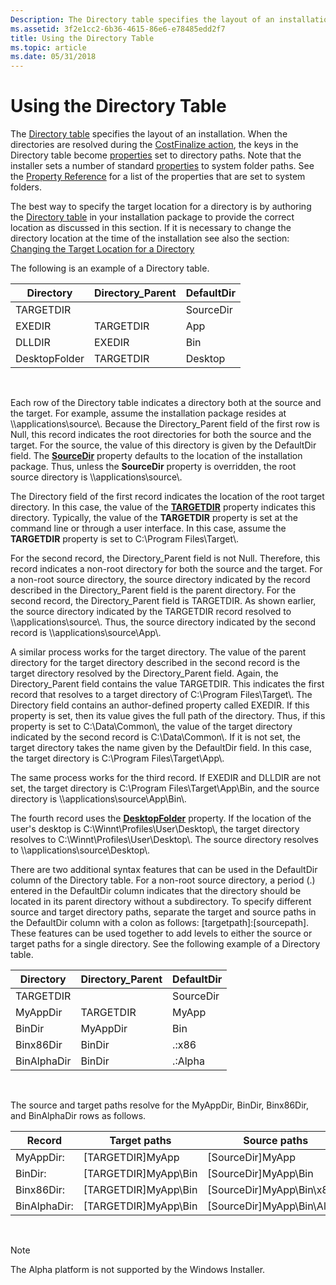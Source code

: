 ```yaml
---
Description: The Directory table specifies the layout of an installation.
ms.assetid: 3f2e1cc2-6b36-4615-86e6-e78485edd2f7
title: Using the Directory Table
ms.topic: article
ms.date: 05/31/2018
---
```


# Using the Directory Table

The [Directory table](directory-table.md) specifies the layout of an installation. When the directories are resolved during the [CostFinalize action](costfinalize-action.md), the keys in the Directory table become [properties](properties.md) set to directory paths. Note that the installer sets a number of standard [properties](properties.md) to system folder paths. See the [Property Reference](property-reference.md) for a list of the properties that are set to system folders.

The best way to specify the target location for a directory is by authoring the [Directory table](directory-table.md) in your installation package to provide the correct location as discussed in this section. If it is necessary to change the directory location at the time of the installation see also the section: [Changing the Target Location for a Directory](changing-the-target-location-for-a-directory.md)

The following is an example of a Directory table.



| Directory     | Directory\_Parent | DefaultDir |
|---------------|-------------------|------------|
| TARGETDIR     |                   | SourceDir  |
| EXEDIR        | TARGETDIR         | App        |
| DLLDIR        | EXEDIR            | Bin        |
| DesktopFolder | TARGETDIR         | Desktop    |



 

Each row of the Directory table indicates a directory both at the source and the target. For example, assume the installation package resides at \\\\applications\\source\\. Because the Directory\_Parent field of the first row is Null, this record indicates the root directories for both the source and the target. For the source, the value of this directory is given by the DefaultDir field. The [**SourceDir**](sourcedir.md) property defaults to the location of the installation package. Thus, unless the **SourceDir** property is overridden, the root source directory is \\\\applications\\source\\.

The Directory field of the first record indicates the location of the root target directory. In this case, the value of the [**TARGETDIR**](targetdir.md) property indicates this directory. Typically, the value of the **TARGETDIR** property is set at the command line or through a user interface. In this case, assume the **TARGETDIR** property is set to C:\\Program Files\\Target\\.

For the second record, the Directory\_Parent field is not Null. Therefore, this record indicates a non-root directory for both the source and the target. For a non-root source directory, the source directory indicated by the record described in the Directory\_Parent field is the parent directory. For the second record, the Directory\_Parent field is TARGETDIR. As shown earlier, the source directory indicated by the TARGETDIR record resolved to \\\\applications\\source\\. Thus, the source directory indicated by the second record is \\\\applications\\source\\App\\.

A similar process works for the target directory. The value of the parent directory for the target directory described in the second record is the target directory resolved by the Directory\_Parent field. Again, the Directory\_Parent field contains the value TARGETDIR. This indicates the first record that resolves to a target directory of C:\\Program Files\\Target\\. The Directory field contains an author-defined property called EXEDIR. If this property is set, then its value gives the full path of the directory. Thus, if this property is set to C:\\Data\\Common\\, the value of the target directory indicated by the second record is C:\\Data\\Common\\. If it is not set, the target directory takes the name given by the DefaultDir field. In this case, the target directory is C:\\Program Files\\Target\\App\\.

The same process works for the third record. If EXEDIR and DLLDIR are not set, the target directory is C:\\Program Files\\Target\\App\\Bin, and the source directory is \\\\applications\\source\\App\\Bin\\.

The fourth record uses the [**DesktopFolder**](desktopfolder.md) property. If the location of the user's desktop is C:\\Winnt\\Profiles\\User\\Desktop\\, the target directory resolves to C:\\Winnt\\Profiles\\User\\Desktop\\. The source directory resolves to \\\\applications\\source\\Desktop\\.

There are two additional syntax features that can be used in the DefaultDir column of the Directory table. For a non-root source directory, a period (.) entered in the DefaultDir column indicates that the directory should be located in its parent directory without a subdirectory. To specify different source and target directory paths, separate the target and source paths in the DefaultDir column with a colon as follows: \[targetpath\]:\[sourcepath\]. These features can be used together to add levels to either the source or target paths for a single directory. See the following example of a Directory table.



| Directory   | Directory\_Parent | DefaultDir |
|-------------|-------------------|------------|
| TARGETDIR   |                   | SourceDir  |
| MyAppDir    | TARGETDIR         | MyApp      |
| BinDir      | MyAppDir          | Bin        |
| Binx86Dir   | BinDir            | .:x86      |
| BinAlphaDir | BinDir            | .:Alpha    |



 

The source and target paths resolve for the MyAppDir, BinDir, Binx86Dir, and BinAlphaDir rows as follows.



| Record       | Target paths            | Source paths                   |
|--------------|-------------------------|--------------------------------|
| MyAppDir:    | \[TARGETDIR\]MyApp      | \[SourceDir\]MyApp             |
| BinDir:      | \[TARGETDIR\]MyApp\\Bin | \[SourceDir\]MyApp\\Bin        |
| Binx86Dir:   | \[TARGETDIR\]MyApp\\Bin | \[SourceDir\]MyApp\\Bin\\x86   |
| BinAlphaDir: | \[TARGETDIR\]MyApp\\Bin | \[SourceDir\]MyApp\\Bin\\Alpha |



 

> [!Note]  
> The Alpha platform is not supported by the Windows Installer.

 

 

 



